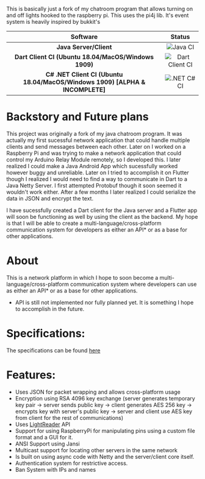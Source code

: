 This is basically just a fork of my chatroom program that allows turning on and off lights hooked to the raspberry pi. This uses the pi4j lib. It's event system is heavily inspired by bukkit's

|                                 **Software**                                 |                                          **Status**                                           |
| :--------------------------------------------------------------------------: | :-------------------------------------------------------------------------------------------: |
|                            **Java Server/Client**                            |      ![Java CI](https://github.com/Fernthedev/light-chat/workflows/Java%20CI/badge.svg)       |
|             **Dart Client CI (Ubuntu 18.04/MacOS/Windows 1909)**             | ![Dart Client CI](https://github.com/Fernthedev/light-chat/workflows/Dart%20Client/badge.svg) |
| **C# .NET Client CI (Ubuntu 18.04/MacOS/Windows 1909) [ALPHA & INCOMPLETE]** | ![.NET C# CI](https://github.com/Fernthedev/light-chat/workflows/.NET%20C%23%20CI/badge.svg)  |

# Backstory and Future plans

This project was originally a fork of my java chatroom program. It was actually my first sucessful network application that could handle multiple clients and send messages between each other. Later on I worked on a Raspberry Pi and was trying to make a network application that could control my Arduino Relay Module remotely, so I developed this. I later realized I could make a Java Android App which sucessfully worked however buggy and unreliable. Later on I tried to accomplish it on Flutter though I realized I would need to find a way to communicate in Dart to a Java Netty Server. I first attempted Protobuf though it soon seemed it wouldn't work either. After a few months I later realized I could serialize the data in JSON and encrypt the text.

I have sucessfully created a Dart client for the Java server and a Flutter app will soon be functioning as well by using the client as the backend. My hope is that I will be able to create a multi-language/cross-platform communication system for developers as either an API\* or as a base for other applications.

# About

This is a network platform in which I hope to soon become a multi-language/cross-platform communication system where developers can use as either an API\* or as a base for other applications.

- API is still not implemented nor fully planned yet. It is something I hope to accomplish in the future.

# Specifications:
The specifications can be found [here](docs/specs.md)

# Features:

- Uses JSON for packet wrapping and allows cross-platform usage
- Encryption using RSA 4096 key exchange (server generates temporary key pair -> server sends public key -> client generates AES 256 key -> encrypts key with server's public key -> server and client use AES key from client for the rest of communications)
- Uses [LightReader](https://github.com/Fernthedev/LightReader) API
- Support for using RaspberryPi for manipulating pins using a custom file format and a GUI for it.
- ANSI Support using Jansi
- Multicast support for locating other servers in the same network
- Is built on using async code with Netty and the server/client core itself.
- Authentication system for restrictive access.
- Ban System with IPs and names
